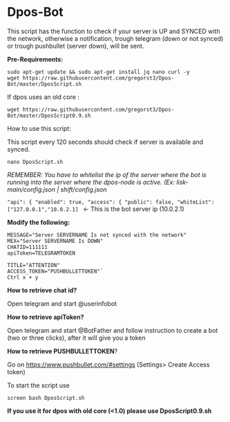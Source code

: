 # Dpos-Bot

This script has the function to check if your server is UP and SYNCED with the network, otherwise a notification, trough telegram (down or not synced) or trough pushbullet (server down), will be sent.

**Pre-Requirements:**

```
sudo apt-get update && sudo apt-get install jq nano curl -y
wget https://raw.githubusercontent.com/gregorst3/Dpos-Bot/master/DposScript.sh
```
If dpos uses an old core :
```
wget https://raw.githubusercontent.com/gregorst3/Dpos-Bot/master/DposScript0.9.sh
```

How to use this script:

This script every 120 seconds should check if server is available and synced.

`nano DposScript.sh`




_REMEMBER: You have to whitelist the ip of the server where the bot is running into the server where the dpos-node is active.
(Ex: lisk-main/config.json | shift/config.json_




  `"api": {
        "enabled": true,
        "access": {
            "public": false,
            "whiteList": ["127.0.0.1","10.0.2.1]
            `                             ←
                                        This is the bot server ip (10.0.2.1)    



**Modify the following:**

```SRV=IPSERVER:PORT
MESSAGE="Server SERVERNAME Is not synced with the network"
MEX="Server SERVERNAME Is DOWN"
CHATID=111111
apiToken=TELEGRAMTOKEN

TITLE="ATTENTION"
ACCESS_TOKEN="PUSHBULLETTOKEN"`
Ctrl x + y
```


**How to retrieve chat id?**

Open telegram and start @userinfobot

**How to retrieve apiToken?**

Open telegram and start @BotFather and follow instruction to create a bot (two or three clicks), after it will give you a token

**How to retrieve PUSHBULLETTOKEN**?

Go on https://www.pushbullet.com/#settings (Settings> Create Access token)

To start the script use 
```
screen bash DposScript.sh
```
**If you use it for dpos with old core (<1.0) please use DposScript0.9.sh**
